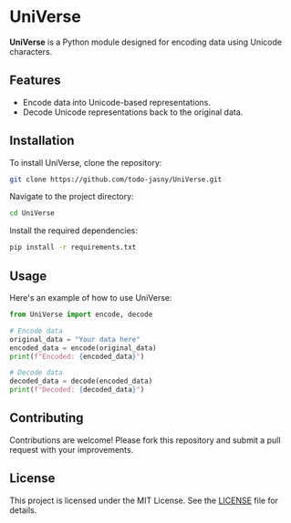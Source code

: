 
# UniVerse

**UniVerse** is a Python module designed for encoding data using Unicode characters.

## Features

- Encode data into Unicode-based representations.
- Decode Unicode representations back to the original data.

## Installation

To install UniVerse, clone the repository:

```bash
git clone https://github.com/todo-jasny/UniVerse.git
```

Navigate to the project directory:

```bash
cd UniVerse
```

Install the required dependencies:

```bash
pip install -r requirements.txt
```

## Usage

Here's an example of how to use UniVerse:

```python
from UniVerse import encode, decode

# Encode data
original_data = "Your data here"
encoded_data = encode(original_data)
print(f"Encoded: {encoded_data}")

# Decode data
decoded_data = decode(encoded_data)
print(f"Decoded: {decoded_data}")
```

## Contributing

Contributions are welcome! Please fork this repository and submit a pull request with your improvements.

## License

This project is licensed under the MIT License. See the [LICENSE](LICENSE) file for details.
